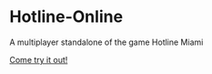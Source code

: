 # Hotline-Online
A multiplayer standalone of the game Hotline Miami

[Come try it out!](http://hotlineonline2.000webhostapp.com/)
